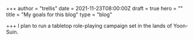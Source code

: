 +++
author = "trellis"
date = 2021-11-23T08:00:00Z
draft = true
hero = ""
title = "My goals for this blog"
type = "blog"

+++
I plan to run a tabletop role-playing campaign set in the lands of Yoon-Suin. 